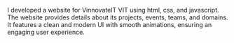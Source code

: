 I developed a website for VinnovateIT VIT using html, css, and javascript. The website provides details about its projects, events, teams, and domains. It features a clean and modern UI with smooth animations, ensuring an engaging user experience. 
